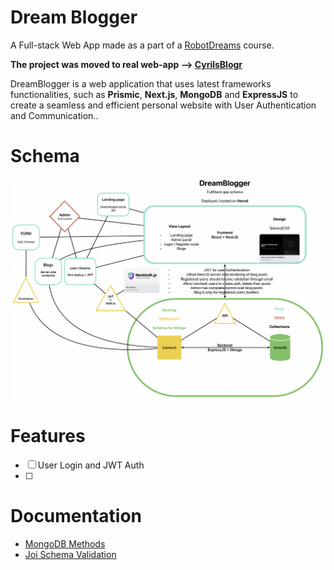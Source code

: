 # Dream Blogger

A Full-stack Web App made as a part of a [RobotDreams](https://github.com/nightguarder/RobotDreams.git) course.

__The project was moved to real web-app --> [CyrilsBlogr](https://github.com/nightguarder/CyrilsBlogr.git)__

DreamBlogger is a web application that uses latest frameworks functionalities, such as **Prismic**, **Next.js**, **MongoDB** and **ExpressJS** to create a seamless and efficient personal website with User Authentication and Communication..

# Schema

![Schema](public/fullschema.png)

# Features

- [ ] User Login and JWT Auth
- [ ] 

# Documentation

- [MongoDB Methods](https://github.com/nightguarder/DreamBlogger.git)
- [Joi Schema Validation](https://joi.dev/api/?v=17.9.1)
